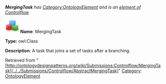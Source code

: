 ___MergingTask__ has [Category:OntologyElement](../../Category/OntologyElement "Category:OntologyElement") and is an [element of](../../Property/ElementOf "Property:ElementOf") [Controlflow](../../Submissions/Controlflow "Submissions:Controlflow")_


  




[![Class](../../images/thumb/2/27/Class.gif/45px-Class.gif)](../../Image/Class.gif "Class")
__Name__: MergingTask 


__Type:__ owl:Class 


__Description__: A task that joins a set of tasks after a branching. 





Retrieved from "[http://ontologydesignpatterns.org/wiki/Submissions:Controlflow/MergingTask](../../Submissions/Controlflow/AbstractMergingTask)"
 [Category](http://ontologydesignpatterns.org/wiki/Special:Categories "Special:Categories"): [OntologyElement](../../Category/OntologyElement "Category:OntologyElement")